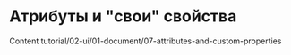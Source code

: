 # Атрибуты и "свои" свойства

Content tutorial/02-ui/01-document/07-attributes-and-custom-properties